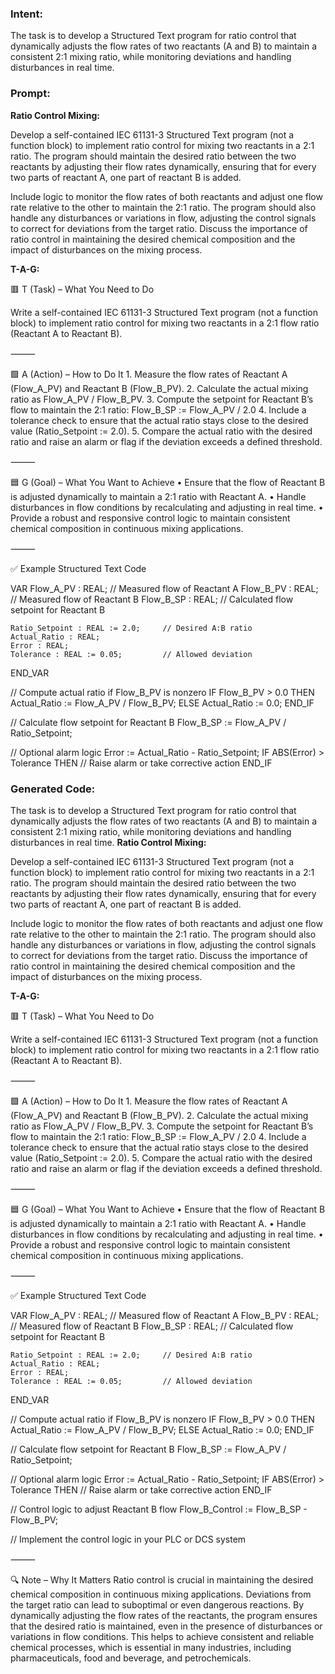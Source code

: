 ### Intent:
The task is to develop a Structured Text program for ratio control that dynamically adjusts the flow rates of two reactants (A and B) to maintain a consistent 2:1 mixing ratio, while monitoring deviations and handling disturbances in real time.

### Prompt:
**Ratio Control Mixing:**

Develop a self-contained IEC 61131-3 Structured Text program (not a function block) to implement ratio control for mixing two reactants in a 2:1 ratio. The program should maintain the desired ratio between the two reactants by adjusting their flow rates dynamically, ensuring that for every two parts of reactant A, one part of reactant B is added.

Include logic to monitor the flow rates of both reactants and adjust one flow rate relative to the other to maintain the 2:1 ratio. The program should also handle any disturbances or variations in flow, adjusting the control signals to correct for deviations from the target ratio. Discuss the importance of ratio control in maintaining the desired chemical composition and the impact of disturbances on the mixing process.


**T-A-G:**

🟥 T (Task) – What You Need to Do

Write a self-contained IEC 61131-3 Structured Text program (not a function block) to implement ratio control for mixing two reactants in a 2:1 flow ratio (Reactant A to Reactant B).

⸻

🟩 A (Action) – How to Do It
	1.	Measure the flow rates of Reactant A (Flow_A_PV) and Reactant B (Flow_B_PV).
	2.	Calculate the actual mixing ratio as Flow_A_PV / Flow_B_PV.
	3.	Compute the setpoint for Reactant B’s flow to maintain the 2:1 ratio:
Flow_B_SP := Flow_A_PV / 2.0
	4.	Include a tolerance check to ensure that the actual ratio stays close to the desired value (Ratio_Setpoint := 2.0).
	5.	Compare the actual ratio with the desired ratio and raise an alarm or flag if the deviation exceeds a defined threshold.

⸻

🟦 G (Goal) – What You Want to Achieve
	•	Ensure that the flow of Reactant B is adjusted dynamically to maintain a 2:1 ratio with Reactant A.
	•	Handle disturbances in flow conditions by recalculating and adjusting in real time.
	•	Provide a robust and responsive control logic to maintain consistent chemical composition in continuous mixing applications.

⸻

✅ Example Structured Text Code

VAR
    Flow_A_PV : REAL;                 // Measured flow of Reactant A
    Flow_B_PV : REAL;                 // Measured flow of Reactant B
    Flow_B_SP : REAL;                 // Calculated flow setpoint for Reactant B

    Ratio_Setpoint : REAL := 2.0;     // Desired A:B ratio
    Actual_Ratio : REAL;
    Error : REAL;
    Tolerance : REAL := 0.05;         // Allowed deviation
END_VAR

// Compute actual ratio if Flow_B_PV is nonzero
IF Flow_B_PV > 0.0 THEN
    Actual_Ratio := Flow_A_PV / Flow_B_PV;
ELSE
    Actual_Ratio := 0.0;
END_IF

// Calculate flow setpoint for Reactant B
Flow_B_SP := Flow_A_PV / Ratio_Setpoint;

// Optional alarm logic
Error := Actual_Ratio - Ratio_Setpoint;
IF ABS(Error) > Tolerance THEN
    // Raise alarm or take corrective action
END_IF

### Generated Code:
The task is to develop a Structured Text program for ratio control that dynamically adjusts the flow rates of two reactants (A and B) to maintain a consistent 2:1 mixing ratio, while monitoring deviations and handling disturbances in real time.
**Ratio Control Mixing:**

Develop a self-contained IEC 61131-3 Structured Text program (not a function block) to implement ratio control for mixing two reactants in a 2:1 ratio. The program should maintain the desired ratio between the two reactants by adjusting their flow rates dynamically, ensuring that for every two parts of reactant A, one part of reactant B is added.

Include logic to monitor the flow rates of both reactants and adjust one flow rate relative to the other to maintain the 2:1 ratio. The program should also handle any disturbances or variations in flow, adjusting the control signals to correct for deviations from the target ratio. Discuss the importance of ratio control in maintaining the desired chemical composition and the impact of disturbances on the mixing process.


**T-A-G:**

🟥 T (Task) – What You Need to Do

Write a self-contained IEC 61131-3 Structured Text program (not a function block) to implement ratio control for mixing two reactants in a 2:1 flow ratio (Reactant A to Reactant B).

⸻

🟩 A (Action) – How to Do It
	1.	Measure the flow rates of Reactant A (Flow_A_PV) and Reactant B (Flow_B_PV).
	2.	Calculate the actual mixing ratio as Flow_A_PV / Flow_B_PV.
	3.	Compute the setpoint for Reactant B’s flow to maintain the 2:1 ratio:
Flow_B_SP := Flow_A_PV / 2.0
	4.	Include a tolerance check to ensure that the actual ratio stays close to the desired value (Ratio_Setpoint := 2.0).
	5.	Compare the actual ratio with the desired ratio and raise an alarm or flag if the deviation exceeds a defined threshold.

⸻

🟦 G (Goal) – What You Want to Achieve
	•	Ensure that the flow of Reactant B is adjusted dynamically to maintain a 2:1 ratio with Reactant A.
	•	Handle disturbances in flow conditions by recalculating and adjusting in real time.
	•	Provide a robust and responsive control logic to maintain consistent chemical composition in continuous mixing applications.

⸻

✅ Example Structured Text Code

VAR
    Flow_A_PV : REAL;                 // Measured flow of Reactant A
    Flow_B_PV : REAL;                 // Measured flow of Reactant B
    Flow_B_SP : REAL;                 // Calculated flow setpoint for Reactant B

    Ratio_Setpoint : REAL := 2.0;     // Desired A:B ratio
    Actual_Ratio : REAL;
    Error : REAL;
    Tolerance : REAL := 0.05;         // Allowed deviation
END_VAR

// Compute actual ratio if Flow_B_PV is nonzero
IF Flow_B_PV > 0.0 THEN
    Actual_Ratio := Flow_A_PV / Flow_B_PV;
ELSE
    Actual_Ratio := 0.0;
END_IF

// Calculate flow setpoint for Reactant B
Flow_B_SP := Flow_A_PV / Ratio_Setpoint;

// Optional alarm logic
Error := Actual_Ratio - Ratio_Setpoint;
IF ABS(Error) > Tolerance THEN
    // Raise alarm or take corrective action
END_IF

// Control logic to adjust Reactant B flow
Flow_B_Control := Flow_B_SP - Flow_B_PV;

// Implement the control logic in your PLC or DCS system

⸻

🔍 Note – Why It Matters
Ratio control is crucial in maintaining the desired chemical composition in continuous mixing applications. Deviations from the target ratio can lead to suboptimal or even dangerous reactions. By dynamically adjusting the flow rates of the reactants, the program ensures that the desired ratio is maintained, even in the presence of disturbances or variations in flow conditions. This helps to achieve consistent and reliable chemical processes, which is essential in many industries, including pharmaceuticals, food and beverage, and petrochemicals.
